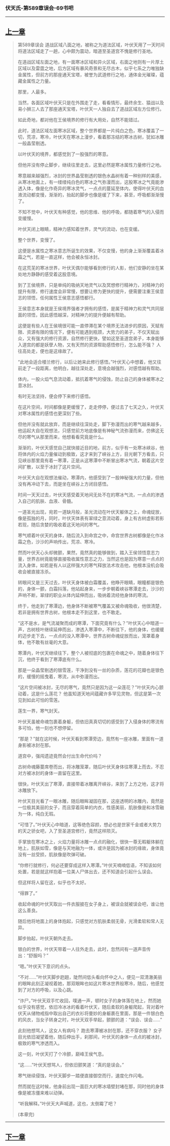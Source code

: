 ### 伏天氏-第589章误会-69书吧

--------
[上一章](./65ef4b2fcb7b3af54e2a8a35280cef28.md)
--------


>
>
>
>第589章误会
>道战区域八面之地，被称之为道法区域，叶伏天用了一天时间将道法区域走了一趟，心中颇为震动，暗道至圣道宫不愧是修行圣地。
>
>在道战区域左面之地，有一面寒冰区域和异火区域，右面之地则有一片厚土区域以及雷霆之地，后方区域有暴风奇景和无尽古木，似乎七系之力唯独缺金属性，但前方的那座通天宝塔，被誉为武道修行之地，通体金光璀璨，蕴藏金属性之力量。
>
>那里，人最多。
>
>当然，各面区域叶伏天只是在外围走了走，看看情形，最终余生、猿战以及易小狮三人去了那座通天宝塔，叶伏天一人独自去了道战区域左方位修行。
>
>如此奇地，都对他在王侯境界的修行有大用处，自然不能错过。
>
>此时，道法区域左面寒冰区域，整个世界都是一片纯白之色，寒冰覆盖了一切，荒凉，寒冷，叶伏天在寒冰上漫步，看着那冻结的寒冰古树，犹如冰雕一般晶莹剔透。
>
>以叶伏天的境界，都感觉到了一股强烈的寒意。
>
>但他并没有停止脚步，继续往里走去，这里必然是寒冰属性力量修行之地。
>
>寒意越来越强烈，冰封的世界晶莹剔透的银色水晶树有着一种别样的美感，从寒冰地面上，有一缕缕纯白色的寒冰之气弥漫而出，这股寒冰之气竟能渗透入体，像是化作奇异的寒冰灵气，一点点的蔓延至体内，使得叶伏天的血液流动都变慢，渐渐的，抬起的脚步也像是缓了下来，甚至，呼吸都渐渐慢了。
>
>不知不觉中，叶伏天有种感觉，他的思维、他的呼吸，都随着寒气的入侵而变缓慢。
>
>叶伏天闭上眼睛，精神力感知着世界，灵气的流动，也在变缓。
>
>整个世界，变慢了。
>
>这便是水属性之寒冰意志所诞生的效果，不仅变慢，他的身上渐渐覆盖着冰霜之气，若是一直这样，他会被永恒冰封。
>
>在这荒芜的寒冰世界，叶伏天偶尔能够看到修行的人影，他们安静的坐在某处地方静静的感受着这股意境。
>
>到了王侯境界，只是单纯的吸纳天地灵气以及冥想修行精神力，对精神力的提升有限，修行速度会非常慢，想要让修为更快的提升，便需要注重王侯意志的领悟，任何属性王侯意志感悟都行。
>
>王侯意志本身就是王侯境界强者才拥有的感悟，是属于精神力和灵气共同层面的领悟，因此感悟越深，对精神力的提升便越有帮助。
>
>这便是有些人在王侯境很可能一直停滞在某个境界无法进步的原因，天赋有限、资源有限的情况下，便有可能遇到瓶颈，大势力的弟子，不仅天赋出众，又有强大的修行资源，自然修行更快，譬如这至圣道宫弟子，本身能够入道宫的都是妖孽人物，又有天然的资源帮助感悟修行，怎么能不强？
>人往高处走，便也是这缘故了。
>
>“此地会适合楼兰修行，以后让她来此修行感悟。”叶伏天心中想着，他又往前走了一段距离，他明白，越往深处走，意境会越强烈，对感悟越有帮助。
>
>体内，一股火焰气息流动着，抵抗着寒气的侵蚀，防止自己的身体被寒冰之意冰封。
>
>有时无法坚持，便会停下来修行感悟。
>
>在这片空间，时间都像是更缓慢了，走走停停，便过去了七天之久，叶伏天对寒冰属性的感悟也更深刻了些。
>
>但他并没有就此放弃，而是继续往深处走，脚下弥漫而出的寒气越来越多，他运起大自在观想法，只感觉前方地底像是有神秘气流弥漫而来，仿佛这无尽的寒气从那里而来，他想看看究竟是什么。
>
>渐渐的，叶伏天感觉自己就快接近目的地，前方，似乎有一处寒冰峡谷，他将体内的火焰力量催动到极致，这才来到了峡谷上方，目光朝下方看去，只见峡谷那里竟有着一寒潭，正是从这寒潭中不断冒出寒冰气流，朝着这片空间扩散，以至于冰封了这片空间。
>
>叶伏天大自在观想法催动，寒潭内，他感受到了一股神秘强大的力量，但他没有再冲动下去，而是坐在峡谷上方闭目感悟。
>
>时间一天天过去，叶伏天感受着天地间无处不在的寒冰气流，一点点的渗透入自己的肌肤、血液、骨髓。
>
>一道圣光出现，宛若一道缺月般，圣光流动在叶伏天躯体之上，命魂绽放，像是孤独的月，同时，叶伏天体表有翠绿之意流动着，身上有古树虚影若影若现，随后贪婪的吸收着这天地间的寒气。
>
>寒气顺着叶伏天的身体，随后流入到命宫之中，命宫世界古树都像是化作冰霜之色，沙沙的声响传出，荒凉、寒冷。
>
>然而叶伏天心头却微颤，果然，竟然真的能够做到，踏入王侯领悟意志力量，世界古树竟能够直接吸收属性意志之力，当然这也是因为寒意一点点的流入身体，如若是有人以这样强大的寒气释放法术攻击他，他根本没机会吸收会被直接冻杀。
>
>转眼间又是三天过去，叶伏天身体被白霜覆盖，他睁开眼睛，眼瞳都是银色的，身体一颤，白霜抖落，他站起身来，一步步朝着峡谷寒潭走去，沙沙的声响不断，翠绿的职业从体内延伸而出，吸纳着流经他身体的寒流。
>
>终于，他走到了寒潭边，他身体不断被寒气覆盖又被命魂吸收，他很清楚，若非是拥有世界古树，他根本走不到这里，也不敢走。
>
>“这不是水，是气流凝聚而成的寒潭，下面究竟有什么？”叶伏天心中暗道一声，古树枝叶继续延伸而出，渗透入寒潭中，不断往下，他的身体，也缓缓的迈步走下去，一点点的没入寒潭中，世界古树命魂绽放而出，笼罩着身体，他不敢有丝毫的大意。
>
>寒潭内，叶伏天继续往下，整个人被彻底的包裹在命魂之中，随着身体往下沉，他终于看到了寒潭底有什么。
>
>那是一朵晶莹剔透的银雪莲，干净到没有一丝的杂质，莲花的花瓣也是银色的，缓慢的摇曳着，寒流，从中弥漫而出。
>
>“这片空间被冰封，无尽的寒气，竟然只是因为这一朵莲花？”叶伏天内心颤动着，这是什么莲花？
>他虽知道天地间蕴藏许多罕见灵物，但这是第一次见到如此可怕的雪莲。
>
>莲生一界，寒气封天。
>
>叶伏天虽被命魂包裹着身躯，但依旧真真切切的感受到了入侵身体的寒流有多可怕，他一刻也不想停留。
>
>“那是？”就在这时候，叶伏天看到寒潭旁边，竟然有一座冰雕，里面有一道身影被冰封在那。
>
>道宫中，强闯遗迹竟然会付出生命代价吗？
>
>古树命魂藤蔓席卷而出，将冰雕笼罩，随后叶伏天身体往寒潭上而去，不忍对方被冰封的身体一直留在这里。
>
>很快，叶伏天出了寒潭，直接带着冰雕离开峡谷，来到了上方之地，这才将冰雕放下。
>
>叶伏天目光看了一眼冰雕，随后眼眸凝固在那，这座透明的冰雕内，竟然是一位极其美丽的女子，而且穿着简单的内衣，性感美丽，肌肤像是和冰雪融为一体，纯白无瑕。
>
>“可惜了。”叶伏天心中暗道，这等绝色容颜，想必也是世家千金或者大势力的天之骄女吧，入了至圣道宫修行，竟然这样陨灭。
>
>手掌放在寒冰之上，火焰力量将冰雕一点点的融化，很快一尊无暇躯体躺在地上，肌肤如雪，像是与天地融为一体，或许是因为被冰封的缘故，身体竟没有一丝受损，肌肤像是吹弹可破。
>
>“你修行就修行，何必还要穿成这样入寒潭。”叶伏天喃喃低语，不知该如何处置，若是就这样抱着一位美人尸体出去，还不知道会引起什么误会。
>
>但这样将人留在这，似乎也不太好。
>
>“得罪了。”
>
>收起命魂的叶伏天取出一件衣服披在女子身上，被误会就被误会吧，谁让他这么善良。
>
>随后他将地面上的身体抱起，只感觉对方肌肤柔弱无骨，光滑柔软和常人无异。
>
>脚步抬起，叶伏天朝外走去。
>
>银白的世界，叶伏天带着一人往外走去，此时，忽然间有一道声音传出：“舒服吗？”
>
>“嗯。”叶伏天下意识的点头。
>
>“不对……”叶伏天脚步趔趄，陡然间低头看向怀中之人，便见一双清澈美丽的眼眸此刻正凝视着她，那双眼眸也如这片寒冰世界般寒冷，随后，他感觉到了对方的呼吸，以及心跳。
>
>“诈尸。”叶伏天双手忙收回，噗通一声，顿时女子的身体落在地上，然而她似乎没有感觉，依旧冷冰冰的看着叶伏天，随后柔软的身躯爬起，背对着叶伏天从储物戒指中取出自己的衣衫将曼妙的身躯裹在里面，那是一件银白色的风衣，当女子转身之时，叶伏天双手举起，颤颤的道：“误会、误会……”
>
>此刻他想骂人，这女人有病吗？
>跑去寒潭被冰封在那，还不穿衣服？
>女子目光依旧凝望着他，随后伸出手，刹那间，叶伏天的身体一点点的被冰封，极致的寒气渗透而入。
>
>这一刻，叶伏天打了个冷颤，巅峰王侯气息。
>
>“这……”叶伏天想骂人，但依旧颤笑道：“真的是误会。”
>
>寒气继续侵蚀，叶伏天脚步一踏便直接御空而行，速度化作闪电。
>
>然而就在这时候，他身前出现一面巨大的寒冰墙壁封堵在那，同时他的身体像是被冻僵来难以动弹。
>
>“听我解释。”叶伏天大声喊道，这也，太倒霉了吧？
>
>(本章完)
>
>

--------
[下一章](./de508846451e2f1109a062f8c25a1b05.md)
--------
